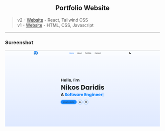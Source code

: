 <h2 align="center">Portfolio Website</h2>

> v2 - <a href="https://daridis.com">Website</a> - React, Tailwind CSS
> </br>
> v1 - <a href="https://daridis.com/v1">Website</a> - HTML, CSS, Javascript

---

### Screenshot

<a href="https://daridis.com"><img width="800" alt="" src=https://github.com/nikosdaridis/nikosdaridis.github.io/raw/main/images/Readme.png></a>

